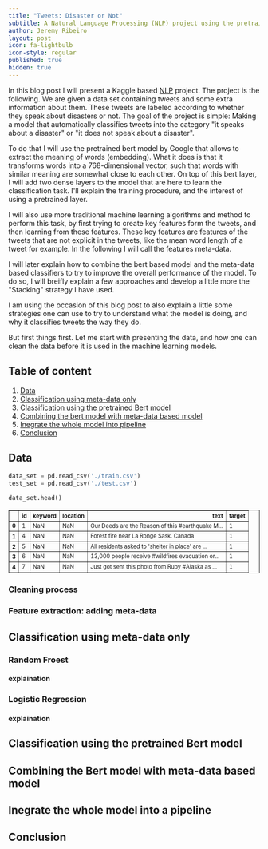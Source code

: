 ```yaml
---
title: "Tweets: Disaster or Not"
subtitle: A Natural Language Processing (NLP) project using the pretrained bert model
author: Jeremy Ribeiro
layout: post
icon: fa-lightbulb
icon-style: regular
published: true
hidden: true
---
```


In this blog post I will present a Kaggle based [NLP](https://www.wikiwand.com/en/Natural_language_processing)
project. The project is the following.
We are given a data set containing tweets and some extra information about them. These tweets 
are labeled according to whether they speak about disasters or not. The goal of the project is simple: Making a 
model that automatically classifies tweets into the category "it speaks about a disaster" or 
"it does not speak about a disaster".

To do that I will use the pretrained bert model by Google that allows to extract the meaning of words (embedding).
What it does is that it transforms words into a 768-dimensional vector, such that words with similar 
meaning are somewhat close to each other. On top of this bert layer, I will add two dense layers to the model
that are here to learn the classification task. I'll explain the training procedure, and the interest of using 
a pretrained layer.

I will also use more traditional machine learning algorithms and method to perform this task, by first 
trying to create key features form the tweets, and then learning from these features. These key features 
are features of the tweets that are not explicit in the tweets, like the mean word length of a tweet for 
example. In the following I will call the features meta-data.

I will later explain how to combine the bert based model and the meta-data based classifiers to try to improve 
the overall performance of the model. To do so, I will breifly explain a few approaches and 
develop a little more the "Stacking" strategy I have used.

I am using the occasion of this blog post to also explain a little some strategies one can use 
to try to understand what the model is doing, and why it classifies tweets the way they do.

But first things first. Let me start with presenting the data, and how one can clean the data
before it is used in the machine learning models.

## Table of content
1. [Data](#Data)
2. [Classification using meta-data only](#meta-data_clf)
3. [Classification using the pretrained Bert model](#Bert)
4. [Combining the bert model with meta-data based model](#Combine)
5. [Inegrate the whole model into pipeline](#Pipeline)
6. [Conclusion](#Conclusion)


## Data <a name='Data'></a>

```python
data_set = pd.read_csv('./train.csv')
test_set = pd.read_csv('./test.csv')

data_set.head()
```
<table class="dataframe" slyle="width: 70%;" border="1">
  <thead>
    <tr style="text-align: right; font-size: 0.7em;">
      <th></th>
      <th>id</th>
      <th>keyword</th>
      <th>location</th>
      <th>text</th>
      <th>target</th>
    </tr>
  </thead>
  <tbody style="font-size: 0.7em;">
    <tr>
      <th>0</th>
      <td>1</td>
      <td>NaN</td>
      <td>NaN</td>
      <td>Our Deeds are the Reason of this #earthquake M...</td>
      <td>1</td>
    </tr>
    <tr>
      <th>1</th>
      <td>4</td>
      <td>NaN</td>
      <td>NaN</td>
      <td>Forest fire near La Ronge Sask. Canada</td>
      <td>1</td>
    </tr>
    <tr>
      <th>2</th>
      <td>5</td>
      <td>NaN</td>
      <td>NaN</td>
      <td>All residents asked to 'shelter in place' are ...</td>
      <td>1</td>
    </tr>
    <tr>
      <th>3</th>
      <td>6</td>
      <td>NaN</td>
      <td>NaN</td>
      <td>13,000 people receive #wildfires evacuation or...</td>
      <td>1</td>
    </tr>
    <tr>
      <th>4</th>
      <td>7</td>
      <td>NaN</td>
      <td>NaN</td>
      <td>Just got sent this photo from Ruby #Alaska as ...</td>
      <td>1</td>
    </tr>
  </tbody>
</table>

### Cleaning process

### Feature extraction: adding meta-data

## Classification using meta-data only <a name='meta-data_clf'></a>

### Random Froest

#### explaination

### Logistic Regression

#### explaination

## Classification using the pretrained Bert model  <a name='Bert'></a>

## Combining the Bert model with meta-data based model <a name='Combine'></a>

## Inegrate the whole model into a pipeline <a name='Pipeline'></a>

## Conclusion <a name='Conclusion'></a>
